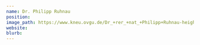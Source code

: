 ```yaml
---
name: Dr. Philipp Ruhnau
position:
image_path: https://www.kneu.ovgu.de/Dr_+rer_+nat_+Philipp+Ruhnau-height-1772-width-1181-p-1438/_/DSC_8359.JPG
website:
blurb:
---
```

